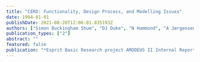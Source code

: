 ```yaml
---
title: "CERD: Functionality, Design Process, and Modelling Issues"
date: 1994-01-01
publishDate: 2021-08-20T12:06:01.835193Z
authors: ["Simon Buckingham Shum", "DJ Duke", "N Hammond", "A Jørgensen"]
publication_types: ["2"]
abstract: ""
featured: false
publication: "*Esprit Basic Research project AMODEUS II Internal Report TA*"
---
```


